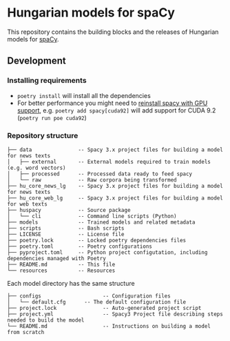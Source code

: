 # Hungarian models for spaCy

This repository contains the building blocks and the releases of Hungarian models for [spaCy](https://spacy.io).

## Development
 
### Installing requirements

- `poetry install` will install all the dependencies
- For better performance you might need to [reinstall spacy with GPU support](https://spacy.io/usage), e.g. `poetry add spacy[cuda92]` will add support for CUDA 9.2 (`poetry run poe cuda92`)

### Repository structure

```
├── data               -- Spacy 3.x project files for building a model for news texts
│   ├── external       -- External models required to train models (e.g. word vectors)
│   ├── processed      -- Processed data ready to feed spacy
│   └── raw            -- Raw corpora being transformed
├── hu_core_news_lg    -- Spacy 3.x project files for building a model for news texts
├── hu_core_web_lg     -- Spacy 3.x project files for building a model for web texts
├── huspacy            -- Source package
│   └── cli            -- Command line scripts (Python)
├── models             -- Trained models and related metadata
├── scripts            -- Bash scripts
├── LICENSE            -- License file
├── poetry.lock        -- Locked poetry dependencies files
├── poetry.toml        -- Poetry configurations
├── pyproject.toml     -- Python project configutation, including dependencies managed with Poetry 
├── README.md          -- This file
└── resources          -- Resources
```

Each model directory has the same structure

```
├── configs                    -- Configuration files 
│   └── default.cfg      -- The default configuration file
├── project.lock               -- Auto-generated project script
├── project.yml                -- Spacy3 Project file describing steps needed to build the model
└── README.md                  -- Instructions on building a model from scratch

```